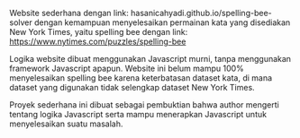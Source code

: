 Website sederhana dengan link: hasanicahyadi.github.io/spelling-bee-solver
dengan kemampuan menyelesaikan permainan kata yang disediakan New York Times, yaitu spelling bee dengan link: https://www.nytimes.com/puzzles/spelling-bee

Logika website dibuat menggunakan Javascript murni, tanpa menggunakan framework Javascript apapun.
Website ini belum mampu 100% menyelesaikan spelling bee karena keterbatasan dataset kata, di mana dataset yang digunakan tidak selengkap dataset New York Times.

Proyek sederhana ini dibuat sebagai pembuktian bahwa author mengerti tentang logika Javascript serta mampu menerapkan Javascript untuk menyelesaikan suatu masalah.  
